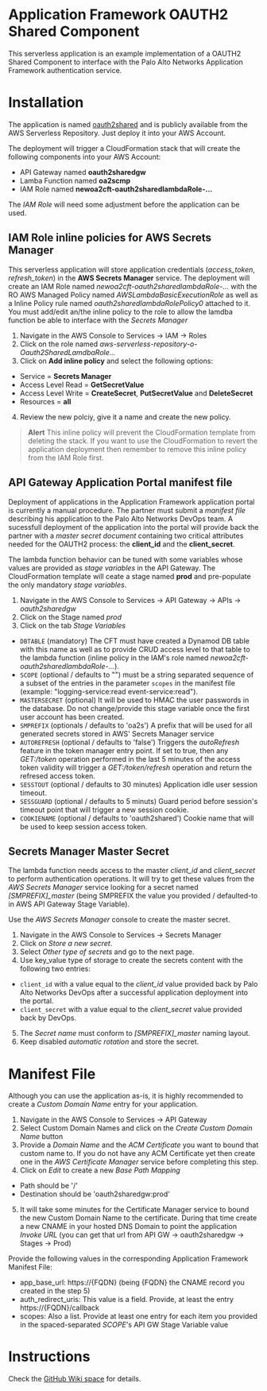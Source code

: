 # Application Framework OAUTH2 Shared Component
This serverless application is an example implementation of a OAUTH2 Shared Component to interface with the Palo Alto Networks Application Framework authentication service.

# Installation
The application is named [oauth2shared](https://serverlessrepo.aws.amazon.com/#/applications/arn:aws:serverlessrepo:us-east-1:760265413520:applications~oauth2shared) and is publicly available from the AWS Serverless Repository. Just deploy it into your AWS Account.

The deployment will trigger a CloudFormation stack that will create the following components into your AWS Account:
* API Gateway named **oauth2sharedgw**
* Lamba Function named **oa2scmp**
* IAM Role named **newoa2cft-oauth2sharedlambdaRole-...**

The _IAM Role_ will need some adjustment before the application can be used.
## IAM Role inline policies for AWS Secrets Manager
This serverless application will store application credentials (*access_token*, *refresh_token*) in the **AWS Secrets Manager** service. The deployment will create an IAM Role named _newoa2cft-oauth2sharedlambdaRole-..._ with the RO AWS Managed Policy named *AWSLambdaBasicExecutionRole* as well as a Inline Policy rule named *oauth2sharedlambdaRolePolicy0* attached to it. You must add/edit an/the inline policy to the role to allow the lamdba function be able to interface with the _Secrets Manager_
1. Navigate in the AWS Console to Services -> IAM -> Roles
2. Click on the role named _aws-serverless-repository-o-Oauth2SharedLamdbaRole..._
3. Click on **Add inline policy** and select the following options:
  - Service = **Secrets Manager**
  - Access Level Read = **GetSecretValue**
  - Access Level Write = **CreateSecret**, **PutSecretValue** and **DeleteSecret**
  - Resources = **all**
4. Review the new polciy, give it a name and create the new policy.
> **Alert**
> This inline policy will prevent the CloudFormation template from deleting the stack. If you want to use the CloudFormation to revert the application deployment then remember to remove this inline policy from the IAM Role first.

## API Gateway Application Portal **manifest file**
Deployment of applications in the Application Framework application portal is currently a manual procedure. The partner must submit a _manifest file_ describing his application to the Palo Alto Networks DevOps team. A sucessfull deployment of the application into the portal will provide back the partner with a _master secret document_ containing two critical attributes needed for the OAUTH2 process: the **client_id** and the **client_secret**.

The lambda function behavior can be tuned with some variables whose values are provided as _stage variables_ in the API Gateway. The CloudFormation template will ceate a stage named **prod** and pre-populate the only mandatory _stage variables_.
1. Navigate in the AWS Console to Services -> API Gateway -> APIs -> _oauth2sharedgw_
2. Click on the Stage named _prod_
3. Click on the tab _Stage Variables_
  - `DBTABLE` (mandatory) The CFT must have created a Dynamod DB table with this name as well as to provide CRUD access level to that table to the lambda function (inline policy in the IAM's role named _newoa2cft-oauth2sharedlambdaRole-..._).
  - `SCOPE` (optional / defaults to "") must be a string separated sequence of a subset of the entries in the parameter `scopes` in the manifest file (example: "logging-service:read event-service:read").
  - `MASTERSECRET` (optional) It will be used to HMAC the user passwords in the database. Do not change/provide this stage variable once the first user account has been created.
  - `SMPREFIX` (optionals / defaults to 'oa2s') A prefix that will be used for all generated secrets stored in AWS' Secrets Manager service
  - `AUTOREFRESH` (optional / defaults to 'false') Triggers the _autoRefresh_ feature in the token manager entry point. If set to true, then any _GET:/token_ operation performed in the last 5 minutes of the access token validity will trigger a _GET:/token/refresh_ operation and return the refresed access token.
  - `SESSTOUT` (optional / defaults to 30 minutes) Application idle user session timeout.
  - `SESSGUARD` (optional / defaults to 5 minuts) Guard period before session's timeout point that will trigger a new session cookie.
  - `COOKIENAME` (optional / defaults to 'oauth2shared') Cookie name that will be used to keep session access token.

## Secrets Manager **Master Secret**
The lambda function needs access to the master *client_id* and *client_secret* to perform authentication operations. It will try to get these values from the _AWS Secrets Manager_ service looking for a secret named *[SMPREFIX]_master* (being SMPREFIX the value you provided / defaulted-to in AWS API Gateway Stage Variable).

Use the *AWS Secrets Manager* console to create the master secret.
1. Navigate in the AWS Console to Services -> Secrets Manager
2. Click on _Store a new secret_.
3. Select _Other type of secrets_ and go to the next page.
4. Use key_value type of storage to create the secrets content with the following two entries:
  - `client_id` with a value equal to the *client_id* value provided back by Palo Alto Networks DevOps after a successful application deployment into the portal.
  - `client_secret` with a value equal to the *client_secret* value provided back by DevOps.

5. The _Secret name_ must conform to *[SMPREFIX]_master* naming layout.
6. Keep disabled _automatic rotation_ and store the secret.

# Manifest File
Although you can use the application as-is, it is highly recommended to create a _Custom Domain Name_ entry for your application.
1. Navigate in the AWS Console to Services -> API Gateway
2. Select Custom Domain Names and click on the _Create Custom Domain Name_ button
3. Provide a _Domain Name_ and the _ACM Certificate_ you want to bound that custom name to. If you do not have any ACM Certificate yet then create one in the _AWS Certificate Manager_ service before completing this step.
4. Click on _Edit_ to create a new _Base Path Mapping_
  - Path should be '/'
  - Destination should be 'oauth2sharedgw:prod'
5. It will take some minutes for the Certificate Manager service to bound the new Custom Domain Name to the certificate. During that time create a new CNAME in your hosted DNS Domain to point the application _Invoke URL_ (you can get that url from API GW -> oauth2sharedgw -> Stages -> Prod)

Provide the following values in the corresponding Application Framework Manifest File:
- app_base_url: https://{FQDN} (being {FQDN} the CNAME record you created in the step 5)
- auth_redirect_uris: This value is a field. Provide, at least the entry https://{FQDN}/callback
- scopes: Also a list. Provide at least one entry for each item you provided in the spaced-separated _SCOPE_'s API GW Stage Variable value

# Instructions
Check the [GitHub Wiki space](https://github.com/PaloAltoNetworks/app-f-oauth2-shared/wiki) for details.